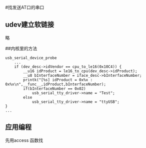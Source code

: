 #找发送AT口的串口

## udev建立软链接

略

##内核里的方法

	usb_serial_device_probe
		...
		if (dev_desc->idVendor == cpu_to_le16(0x10C4)) {
			__u16 idProduct = le16_to_cpu(dev_desc->idProduct);
			__u8 bInterfaceNumber = iface_desc->bInterfaceNumber;
			printk("[%s] idProduct = 0x%x : 0x%x\n",__func__,idProduct,bInterfaceNumber);
			if(bInterfaceNumber == 0x02)
				usb_serial_tty_driver->name = "Test";
			else
				usb_serial_tty_driver->name = "ttyUSB";
	}
	...

## 应用编程

先用access 函数找


